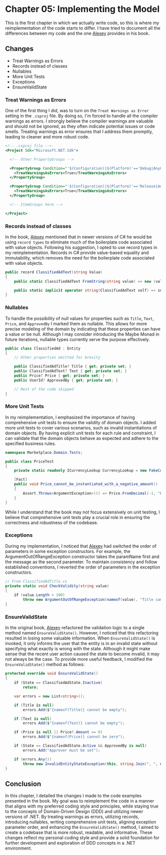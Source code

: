 # Chapter 05: Implementing the Model

This is the first chapter in which we actually write code, so this is where my reimplementation of the code starts to differ. I have tried to document all the differences between my code and the one [Alexey](https://github.com/alexeyzimarev) provides in his book.

## Changes

* Treat Warnings as Errors
* Records instead of classes
* Nullables
* More Unit Tests
* Exceptions
* EnsureValidState

### Treat Warnings as Errors

One of the first thing I did, was to turn on the `Treat Warnings as Error` setting in the `.csproj` file. By doing so, I'm forced to handle all the compiler warnings as errors. I strongly believe the compiler warnings are valuable and should not be ignored, as they often indicate potential issues or code smells. Treating warnings as error ensures that I address them promptly, leading to cleaner and more robust code.

```xml
<!-- .csproj file -->
<Project Sdk="Microsoft.NET.Sdk">

  <!-- Other PropertyGroups -->

  <PropertyGroup Condition="'$(Configuration)|$(Platform)'=='Debug|AnyCPU'">
    <TreatWarningsAsErrors>True</TreatWarningsAsErrors>
  </PropertyGroup>

  <PropertyGroup Condition="'$(Configuration)|$(Platform)'=='Release|AnyCPU'">
    <TreatWarningsAsErrors>True</TreatWarningsAsErrors>
  </PropertyGroup>

  <!-- ItemGroups here -->

</Project>
```

### Records instead of classes

In the book, [Alexey](https://github.com/alexeyzimarev) mentioned that in newer versions of C# he would be using `record types` to eliminate much of the boilerplate code associated with value objects. Following his suggestion, I opted to use record types in my reimplementation. Records in C# provide value-based equality and immutability, which removes the need for the boilerplate code associated with value objects.

```csharp
public record ClassifiedAdText(string Value)
{
    public static ClassifiedAdText FromString(string value) => new (value);

    public static implicit operator string(ClassifiedAdText self) => self.Value;
}
```

### Nullables

To handle the possibility of null values for properties such as `Title`, `Text`, `Price`, and `ApprovedBy` I marked them as nullable. This allows for more precise modeling of the domain by indicating that these properties can have a value or be null. Although I may consider introducing the Maybe Monad in future iterations, nullable types currently serve the purpose effectively.

```csharp
public class ClassifiedAd : Entity
{
    // Other properties omitted for brevity

    public ClassifiedAdTitle? Title { get; private set; }
    public ClassifiedAdText? Text { get; private set; }
    public Price? Price { get; private set; }
    public UserId? ApprovedBy { get; private set; }

    // Rest of the code skipped
}
```

### More Unit Tests

In my reimplementation, I emphasized the importance of having comprehensive unit tests to ensure the validity of domain objects. I added more unit tests to cover various scenarios, such as invalid instantiations of domain objects. By having explicit unit tests for each rule and constraint, I can validate that the domain objects behave as expected and adhere to the specified business rules.

```csharp
namespace Marketplace.Domain.Tests;

public class PriceTest
{
    private static readonly ICurrencyLookup CurrencyLookup = new FakeCurrencyLookup();

    [Fact]
    public void Price_cannot_be_instantiated_with_a_negative_amount()
    {
        Assert.Throws<ArgumentException>(() => Price.FromDecimal(-1, "EUR", CurrencyLookup));
    }
}
```

While I understand that the book may not focus extensively on unit testing, I believe that comprehensive unit tests play a crucial role in ensuring the correctness and robustness of the codebase.

### Exceptions

During my implementation, I noticed that [Alexey](https://github.com/alexeyzimarev) had switched the order of parameters in some exception constructors. For example, the ArgumentOutOfRangeException constructor takes the paramName first and the message as the second parameter. To maintain consistency and follow established conventions, I reverted the order of parameters in the exception constructors.

```csharp
// From ClassifiedAdTitle.cs
private static void CheckValidity(string value)
{
    if (value.Length > 100)
        throw new ArgumentOutOfRangeException(nameof(value), "Title cannot be longer than 100 characters");
}
```

### EnsureValidState

In the original book, [Alexey](https://github.com/alexeyzimarev) refactored the validation logic to a single method named `EnsureValidState()`. However, I noticed that this refactoring resulted in losing some valuable information. When `EnsureValidState()` is invoked, it only informs the user that the entity is in an invalid state without specifying what exactly is wrong with the state. Although it might make sense that the recent user action caused the state to become invalid, it may not always be the case. To provide more useful feedback, I modified the `EnsureValidState()` method as follows:

```csharp
protected override void EnsureValidState()
{
    if (State == ClassifiedAdState.Inactive)
        return;

    var errors = new List<string>();

    if (Title is null)
        errors.Add($"{nameof(Title)} cannot be empty");

    if (Text is null)
        errors.Add($"{nameof(Text)} cannot be empty");

    if (Price is null || Price?.Amount == 0)
        errors.Add($"{nameof(Price)} cannot be zero");

    if (State == ClassifiedAdState.Active && ApprovedBy is null)
        errors.Add("Approver must be set");

    if (errors.Any())
        throw new InvalidEntityStateException(this, string.Join(", ", errors));
}
```

## Conclusion

In this chapter, I detailed the changes I made to the code examples presented in the book. My goal was to reimplement the code in a manner that aligns with my preferred coding style and principles, while staying true to the concepts of Domain-Driven Design (DDD) and utilizing newer versions of .NET. By treating warnings as errors, utilizing records, introducing nullables, writing comprehensive unit tests, aligning exception parameter order, and enhancing the `EnsureValidState()` method, I aimed to create a codebase that is more robust, readable, and informative. These changes reflect my personal coding style and provide a solid foundation for further development and exploration of DDD concepts in a .NET environment.
